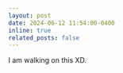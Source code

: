 ```yaml
---
layout: post
date: 2024-06-12 11:54:00-0400
inline: true
related_posts: false
---
```


I am walking on this XD.